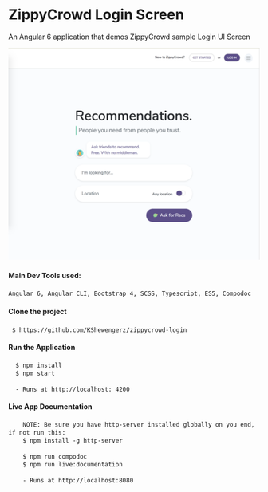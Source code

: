 # ZippyCrowd Login Screen
An Angular 6 application that demos ZippyCrowd sample Login UI Screen

![Landing Page](https://github.com/KShewengerz/zippycrowd-login/blob/master/src/assets/images/landing-screen.png)



#### Main Dev Tools used:
`Angular 6, Angular CLI, Bootstrap 4, SCSS, Typescript, ES5, Compodoc`

#### Clone the project
` $ https://github.com/KShewengerz/zippycrowd-login`

#### Run the Application
```
  $ npm install
  $ npm start
    
  - Runs at http://localhost: 4200
```

#### Live App Documentation
```
    NOTE: Be sure you have http-server installed globally on you end, if not run this:
    $ npm install -g http-server
  
    $ npm run compodoc
    $ npm run live:documentation
    
    - Runs at http://localhost:8080  
```


